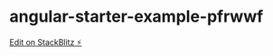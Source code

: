# angular-starter-example-pfrwwf

[Edit on StackBlitz ⚡️](https://stackblitz.com/edit/angular-starter-example-pfrwwf)